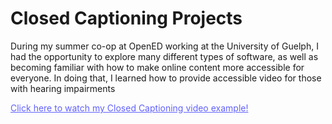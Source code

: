 # Closed Captioning Projects #

<p> During my summer co-op at OpenED working at the University of Guelph, I had the opportunity to explore many different types of software, as well as becoming familiar with how to make online content more accessible for everyone. In doing that, I learned how to provide accessible video for those with hearing impairments </p>


<a href="https://youtu.be/madqMSJdha0" style="color: #6161FF" target="_blank">Click here to watch my Closed Captioning video example!</a>

<!---[![Lyric Video](https://i9.ytimg.com/vi_webp/4VbzUdvcKuo/mqdefault.webp?time=1607478600000&sqp=CMjawP4F&rs=AOn4CLALp6T3AjoQVe1h8tDOrc3xdJiVlw)](https://youtu.be/madqMSJdha0){:target="_blank"}--->